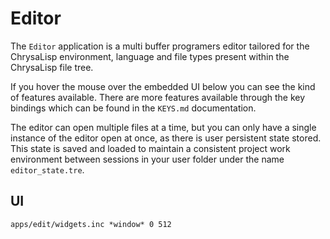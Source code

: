 # Editor

The `Editor` application is a multi buffer programers editor tailored for the
ChrysaLisp environment, language and file types present within the ChrysaLisp
file tree.

If you hover the mouse over the embedded UI below you can see the kind of
features available. There are more features available through the key bindings
which can be found in the `KEYS.md` documentation.

The editor can open multiple files at a time, but you can only have a single
instance of the editor open at once, as there is user persistent state stored.
This state is saved and loaded to maintain a consistent project work
environment between sessions in your user folder under the name
`editor_state.tre`.

## UI

```widget
apps/edit/widgets.inc *window* 0 512
```
